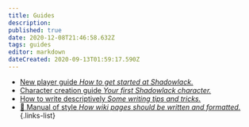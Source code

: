 ```yaml
---
title: Guides
description: 
published: true
date: 2020-12-08T21:46:58.632Z
tags: guides
editor: markdown
dateCreated: 2020-09-13T01:59:17.590Z
---
```


- [New player guide *How to get started at Shadowlack.*](/guides/new-player-guide)
- [Character creation guide *Your first Shadowlack character.*](/guides/character-creation-guide)
- [How to write descriptively *Some writing tips and tricks.*](/guides/how-to-write-descriptively)
- [:book: Manual of style *How wiki pages should be written and formatted.*](/guides/manual-of-style)
{.links-list}